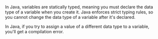 In Java, variables are statically typed, meaning you must declare the data type of a variable when you create it. Java enforces strict typing rules, so you cannot change the data type of a variable after it's declared. 

In Java, if you try to assign a value of a different data type to a variable, you'll get a compilation error.